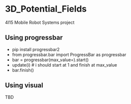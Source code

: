 # 3D_Potential_Fields
4I15 Mobile Robot Systems project



## Using progressbar
* pip install progressbar2
* from progressbar.bar import ProgressBar as progressbar
* bar = progressbar(max_value=).start()
* update(i) # i should start at 1 and finish at max_value
* bar.finish()


## Using visual
TBD
